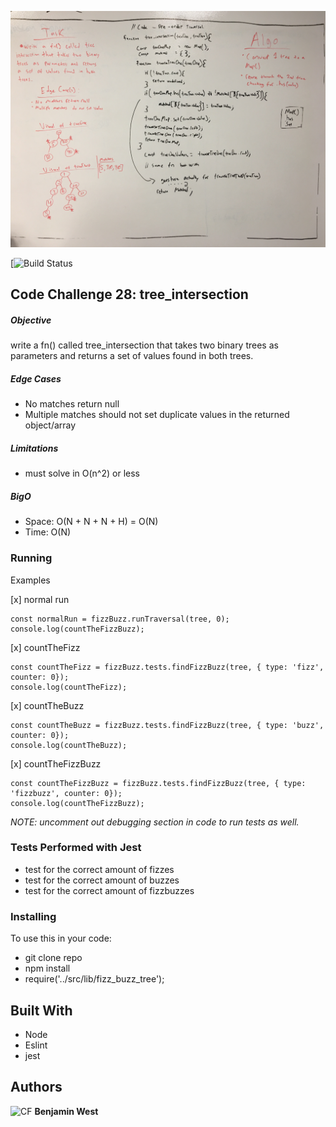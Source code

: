 ![CF](./src/lib/assests/tree_intersection.JPG) 

[![Build Status](https://travis-ci.com/bgwest/coding-challenges.svg?branch=tree_intersection)

## Code Challenge 28: tree_intersection

##### Objective
write a fn() called tree_intersection that takes two binary trees as parameters and returns a set of values found in both trees.

##### Edge Cases
* No matches return null
* Multiple matches should not set duplicate values in the returned object/array

##### Limitations
* must solve in O(n^2) or less

##### BigO
- Space: O(N + N + N + H) = O(N)
- Time: O(N)

### Running

Examples

[x] normal run
```
const normalRun = fizzBuzz.runTraversal(tree, 0);
console.log(countTheFizzBuzz);
```

[x] countTheFizz
```
const countTheFizz = fizzBuzz.tests.findFizzBuzz(tree, { type: 'fizz', counter: 0});
console.log(countTheFizz);
```

[x] countTheBuzz
```
const countTheBuzz = fizzBuzz.tests.findFizzBuzz(tree, { type: 'buzz', counter: 0});
console.log(countTheBuzz);
```

[x] countTheFizzBuzz
```
const countTheFizzBuzz = fizzBuzz.tests.findFizzBuzz(tree, { type: 'fizzbuzz', counter: 0});
console.log(countTheFizzBuzz);
```

*NOTE: uncomment out debugging section in code to run tests as well.*

### Tests Performed with Jest
- test for the correct amount of fizzes
- test for the correct amount of buzzes
- test for the correct amount of fizzbuzzes

### Installing

To use this in your code:

- git clone repo 
- npm install 
- require('../src/lib/fizz_buzz_tree');

## Built With

* Node
* Eslint
* jest

## Authors

![CF](http://i.imgur.com/7v5ASc8.png) **Benjamin West** 

